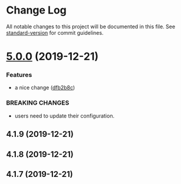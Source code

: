 # Change Log

All notable changes to this project will be documented in this file. See [standard-version](https://github.com/conventional-changelog/standard-version) for commit guidelines.

# [5.0.0](https://github.com/danobot/citest/compare/v4.2.0...v5.0.0) (2019-12-21)


### Features

* a nice change ([dfb2b8c](https://github.com/danobot/citest/commit/dfb2b8c7275295b78e33d108fdca9f174ab6a7d3))


### BREAKING CHANGES

* users need to update their configuration.



<a name="4.1.9"></a>
## 4.1.9 (2019-12-21)



<a name="4.1.8"></a>
## 4.1.8 (2019-12-21)



<a name="4.1.7"></a>
## 4.1.7 (2019-12-21)
